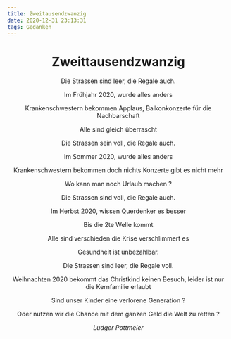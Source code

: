 ```yaml
---
title: Zweitausendzwanzig
date: 2020-12-31 23:13:31
tags: Gedanken
---
```

<center>

# Zweittausendzwanzig

Die Strassen sind leer,
die Regale auch.

Im Frühjahr 2020, wurde alles anders

Krankenschwestern bekommen Applaus,
Balkonkonzerte für die Nachbarschaft

Alle sind gleich
überrascht


Die Strassen sein voll,
die Regale auch.

Im Sommer 2020, wurde alles anders

Krankenschwestern bekommen doch nichts 
Konzerte gibt es nicht mehr

Wo kann man noch Urlaub machen ?


Die Strassen sind voll,
die Regale auch.

Im Herbst 2020, wissen Querdenker es besser

Bis die 2te Welle kommt

Alle sind verschieden
die Krise verschlimmert es

Gesundheit ist unbezahlbar.

Die Strassen sind leer,
die Regale voll.

Weihnachten 2020 
bekommt das Christkind keinen Besuch,
leider ist nur die Kernfamilie erlaubt

Sind unser Kinder eine verlorene Generation ?

Oder nutzen wir die Chance mit dem ganzen Geld
die Welt zu retten ?

_Ludger Pottmeier_

</center>